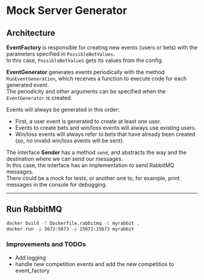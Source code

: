 # Mock Server Generator

## Architecture

**EventFactory** is responsible for creating new events (users or bets) with the parameters specified in `PossibleBetValues`.  
In this case, `PossibleBetValues` gets its values from the config.

**EventGenerator** generates events periodically with the method `RunEventGeneration`, which receives a function to execute code for each generated event.  
The periodicity and other arguments can be specified when the `EventGenerator` is created.

Events will always be generated in this order:
- First, a user event is generated to create at least one user.
- Events to create bets and win/loss events will always use existing users.
- Win/loss events will always refer to bets that have already been created (so, no invalid win/loss events will be sent).

The interface **Sender** has a method `send`, and abstracts the way and the destination where we can send our messages.  
In this case, the interface has an implementation to send RabbitMQ messages.  
There could be a mock for tests, or another one to, for example, print messages in the console for debugging.

---

## Run RabbitMQ

```sh
docker build -f Dockerfile.rabbitmq -t myrabbit .
docker run -p 5672:5673 -p 15672:15673 myrabbit
```

### Improvements and TODOs
- Add logging
- handle new competition events and add the new competitios to event_factory